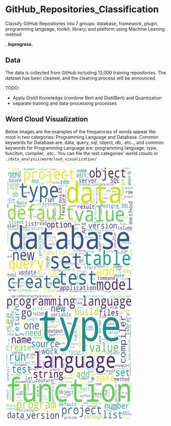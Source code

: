 # GitHub_Repositories_Classification

Classify GitHub Repositories into 7 groups: database, framework, plugin, programming language, toolkit, library, and platform using Machine Leaning method

. **Inprogress.**

## Data

The data is collected from GitHub including 13,000 training repositories. The dataset has been cleaned, and the cleaning process will be announced.

TODO:
- Apply Distill Knowledge (combine Bert and DistilBert) and Quantization
- separate training and data-processing processes


## Word Cloud Visualization

Below images are the examples of the frequencies of words appear the most in two categories: Programming Language and Database. Common keywords for Database are: data, query, sql, object, db, .etc.., and common keywords for Programming Language are: programming language, type, funciton, compiler, .etc.. You can file the rest categories' world clouds in `./data_analysis/wordcloud_visualization/`



<p float="left">
  <img src="https://github.com/minhN2000/GitHub_Repositories_Classification/blob/main/result/wordcloud_visualization/database_wordcloud.png" width="400" height="400"/>
  <img src="https://github.com/minhN2000/GitHub_Repositories_Classification/blob/main/result/wordcloud_visualization/pl_wordcloud.png" width="400" height="400"/> 
</p>
